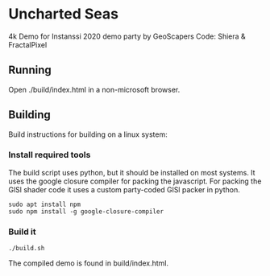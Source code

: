 # Uncharted Seas
4k Demo for Instanssi 2020 demo party
by GeoScapers
Code: Shiera & FractalPixel

## Running
Open ./build/index.html in a non-microsoft browser.

## Building
Build instructions for building on a linux system:

### Install required tools
The build script uses python, but it should be installed on most systems.
It uses the google closure compiler for packing the javascript.
For packing the GlSl shader code it uses a custom party-coded GlSl packer in python.

    sudo apt install npm
    sudo npm install -g google-closure-compiler

### Build it

    ./build.sh
    
The compiled demo is found in build/index.html.


    



